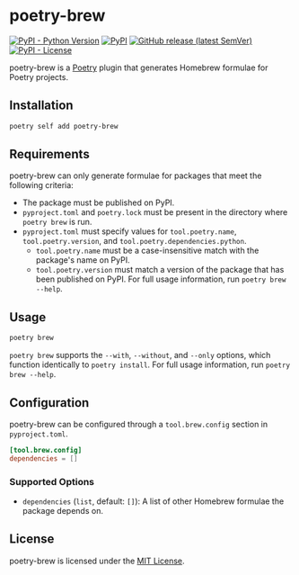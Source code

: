 # poetry-brew

[![PyPI - Python Version](https://img.shields.io/pypi/pyversions/poetry-brew?logo=python&logoColor=white&style=for-the-badge)](https://pypi.org/project/poetry-brew)
[![PyPI](https://img.shields.io/pypi/v/poetry-brew?logo=pypi&color=green&logoColor=white&style=for-the-badge)](https://pypi.org/project/poetry-brew)
[![GitHub release (latest SemVer)](https://img.shields.io/github/v/release/celsiusnarhwal/poetry-brew?logo=github&color=orange&logoColor=white&style=for-the-badge)](https://github.com/celsiusnarhwal/poetry-brew/releases)
[![PyPI - License](https://img.shields.io/pypi/l/poetry-brew?color=03cb98&style=for-the-badge)](https://github.com/celsiusnarhwal/poetry-brew/blob/main/LICENSE.md)

poetry-brew is a [Poetry](https://python-poetry.org/) plugin that generates Homebrew formulae for Poetry projects.

## Installation

```bash
poetry self add poetry-brew
```
## Requirements

poetry-brew can only generate formulae for packages that meet the following criteria:

- The package must be published on PyPI.
- `pyproject.toml` and `poetry.lock` must be present in the directory where `poetry brew` is run.
- `pyproject.toml` must specify values for `tool.poetry.name`, `tool.poetry.version`,
  and `tool.poetry.dependencies.python`.
    - `tool.poetry.name` must be a case-insensitive match with the package's name on PyPI.
    - `tool.poetry.version` must match a version of the package that has been published on PyPI.
     For full usage information, run `poetry brew --help`.

## Usage

```bash
poetry brew
```

`poetry brew` supports the `--with`, `--without`, and `--only` options, which function identically to `poetry install`.
For full usage information, run `poetry brew --help`.

## Configuration

poetry-brew can be configured through a `tool.brew.config` section in `pyproject.toml`.

```toml
[tool.brew.config]
dependencies = []
```

### Supported Options

- `dependencies` (`list`, default: `[]`): A list of other Homebrew formulae the package depends on.

## License

poetry-brew is licensed under the [MIT License](https://github.com/celsiusnarhwal/laureate/blob/HEAD/LICENSE.md).
